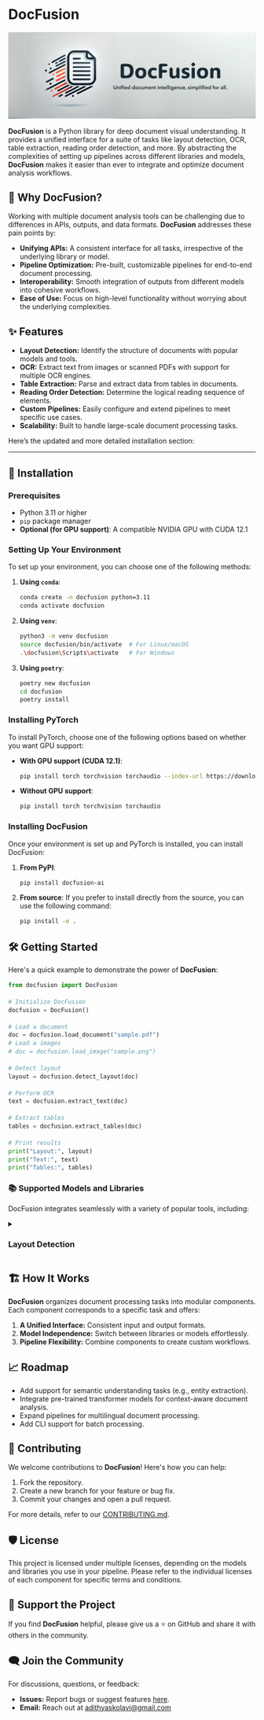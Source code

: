 # DocFusion

![DodFusion Banner](./assets/docfusion_banner.png)

**DocFusion** is a Python library for deep document visual understanding. It provides a unified interface for a suite of tasks like layout detection, OCR, table extraction, reading order detection, and more. By abstracting the complexities of setting up pipelines across different libraries and models, **DocFusion** makes it easier than ever to integrate and optimize document analysis workflows.

## 🚀 Why DocFusion?

Working with multiple document analysis tools can be challenging due to differences in APIs, outputs, and data formats. **DocFusion** addresses these pain points by:

- **Unifying APIs:** A consistent interface for all tasks, irrespective of the underlying library or model.
- **Pipeline Optimization:** Pre-built, customizable pipelines for end-to-end document processing.
- **Interoperability:** Smooth integration of outputs from different models into cohesive workflows.
- **Ease of Use:** Focus on high-level functionality without worrying about the underlying complexities.

## ✨ Features

- **Layout Detection:** Identify the structure of documents with popular models and tools.
- **OCR:** Extract text from images or scanned PDFs with support for multiple OCR engines.
- **Table Extraction:** Parse and extract data from tables in documents.
- **Reading Order Detection:** Determine the logical reading sequence of elements.
- **Custom Pipelines:** Easily configure and extend pipelines to meet specific use cases.
- **Scalability:** Built to handle large-scale document processing tasks.

Here’s the updated and more detailed installation section:

---

## 🔧 Installation

### Prerequisites

- Python 3.11 or higher
- `pip` package manager
- **Optional (for GPU support)**: A compatible NVIDIA GPU with CUDA 12.1

### Setting Up Your Environment

To set up your environment, you can choose one of the following methods:

1. **Using `conda`**:
   ```bash
   conda create -n docfusion python=3.11
   conda activate docfusion
   ```

2. **Using `venv`**:
   ```bash
   python3 -m venv docfusion
   source docfusion/bin/activate  # For Linux/macOS
   .\docfusion\Scripts\activate   # For Windows
   ```

3. **Using `poetry`**:
   ```bash
   poetry new docfusion
   cd docfusion
   poetry install
   ```

### Installing PyTorch

To install PyTorch, choose one of the following options based on whether you want GPU support:

- **With GPU support (CUDA 12.1)**:
   ```bash
   pip install torch torchvision torchaudio --index-url https://download.pytorch.org/whl/cu121
   ```

- **Without GPU support**:
   ```bash
   pip install torch torchvision torchaudio
   ```

### Installing DocFusion

Once your environment is set up and PyTorch is installed, you can install DocFusion:

1. **From PyPI**:
   ```bash
   pip install docfusion-ai
   ```

2. **From source**:
   If you prefer to install directly from the source, you can use the following command:
   ```bash
   pip install -e .
   ```

## 🛠️ Getting Started

Here's a quick example to demonstrate the power of **DocFusion**:

```python
from docfusion import DocFusion

# Initialize DocFusion
docfusion = DocFusion()

# Load a document
doc = docfusion.load_document("sample.pdf")
# Load a images
# doc = docfusion.load_image("sample.png")

# Detect layout
layout = docfusion.detect_layout(doc)

# Perform OCR
text = docfusion.extract_text(doc)

# Extract tables
tables = docfusion.extract_tables(doc)

# Print results
print("Layout:", layout)
print("Text:", text)
print("Tables:", tables)

```

<h3>📚 Supported Models and Libraries</h3>

DocFusion integrates seamlessly with a variety of popular tools, including:

<details>
  <summary><h3>Layout Detection</h3></summary>
  
  <table border="1" cellpadding="5" cellspacing="0" style="width:100%; border-collapse: collapse;">
      <thead>
          <tr>
              <th>Name</th>
              <th>Info</th>
              <th>Link</th>
              <th>LICENSE</th>
          </tr>
      </thead>
      <tbody>
          <tr>
              <td><strong>DocLayout-YOLO</strong></td>
              <td>Document layout detection model based on YOLOv10</td>
              <td><a href="https://github.com/opendatalab/DocLayout-YOLO" target="_blank">DocLayout-YOLO</a></td>
              <td><a href="https://github.com/opendatalab/DocLayout-YOLO/blob/main/LICENSE" target="_blank">AGPL-3.0</a></td>
          </tr>
      </tbody>
  </table>

</details>


## 🏗️ How It Works

**DocFusion** organizes document processing tasks into modular components. Each component corresponds to a specific task and offers:

1. **A Unified Interface:** Consistent input and output formats.
2. **Model Independence:** Switch between libraries or models effortlessly.
3. **Pipeline Flexibility:** Combine components to create custom workflows.

## 📈 Roadmap

- Add support for semantic understanding tasks (e.g., entity extraction).
- Integrate pre-trained transformer models for context-aware document analysis.
- Expand pipelines for multilingual document processing.
- Add CLI support for batch processing.

## 🤝 Contributing

We welcome contributions to **DocFusion**! Here's how you can help:

1. Fork the repository.
2. Create a new branch for your feature or bug fix.
3. Commit your changes and open a pull request.

For more details, refer to our [CONTRIBUTING.md](https://www.notion.so/CONTRIBUTING.md).

## 🛡️ License

This project is licensed under multiple licenses, depending on the models and libraries you use in your pipeline. Please refer to the individual licenses of each component for specific terms and conditions.

## 🌟 Support the Project

If you find **DocFusion** helpful, please give us a ⭐ on GitHub and share it with others in the community.

## 🗨️ Join the Community

For discussions, questions, or feedback:

- **Issues:** Report bugs or suggest features [here](https://github.com/adithya-s-k/DocFusion/issues).
- **Email:** Reach out at adithyaskolavi@gmail.com
